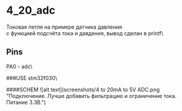# 4_20_adc
Токовая петля на примере датчика давления\
с функцией подсчёта тока и давдения, вывод сделан в printf\

## Pins
PA0 - adc\

###USE
stm32f030\

####SCHEM
![alt text](screenshots/4 to 20mA to 5V ADC.png "Подключение. Лучше добавить фильтрацию и ограничение тока. Питание 3.3В.")